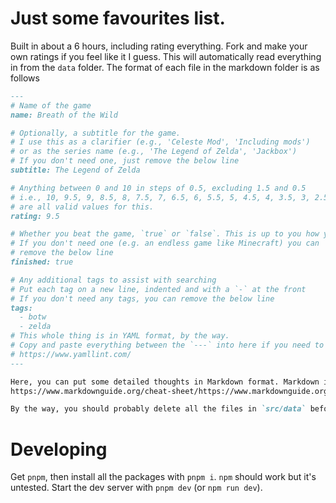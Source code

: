 # Just some favourites list.

Built in about a 6 hours, including rating everything. Fork and make your own ratings if you feel like it I guess. This will automatically read everything in from the `data` folder. The format of each file in the markdown folder is as follows

```md
---
# Name of the game
name: Breath of the Wild

# Optionally, a subtitle for the game.
# I use this as a clarifier (e.g., 'Celeste Mod', 'Including mods')
# or as the series name (e.g., 'The Legend of Zelda', 'Jackbox')
# If you don't need one, just remove the below line
subtitle: The Legend of Zelda

# Anything between 0 and 10 in steps of 0.5, excluding 1.5 and 0.5
# i.e., 10, 9.5, 9, 8.5, 8, 7.5, 7, 6.5, 6, 5.5, 5, 4.5, 4, 3.5, 3, 2.5, 2, 1, and 0
# are all valid values for this.
rating: 9.5

# Whether you beat the game, `true` or `false`. This is up to you how you define this.
# If you don't need one (e.g. an endless game like Minecraft) you can
# remove the below line
finished: true

# Any additional tags to assist with searching
# Put each tag on a new line, indented and with a `-` at the front
# If you don't need any tags, you can remove the below line
tags:
  - botw
  - zelda
# This whole thing is in YAML format, by the way.
# Copy and paste everything between the `---` into here if you need to validate it
# https://www.yamllint.com/
---

Here, you can put some detailed thoughts in Markdown format. Markdown is kinda like Discord formatting, if you're familiar with that. You can learn Markdown here.
https://www.markdownguide.org/cheat-sheet/https://www.markdownguide.org/cheat-sheet/

By the way, you should probably delete all the files in `src/data` before you start making your own ratings.
```

# Developing

Get `pnpm`, then install all the packages with `pnpm i`. `npm` should work but it's untested. Start the dev server with `pnpm dev` (or `npm run dev`).
